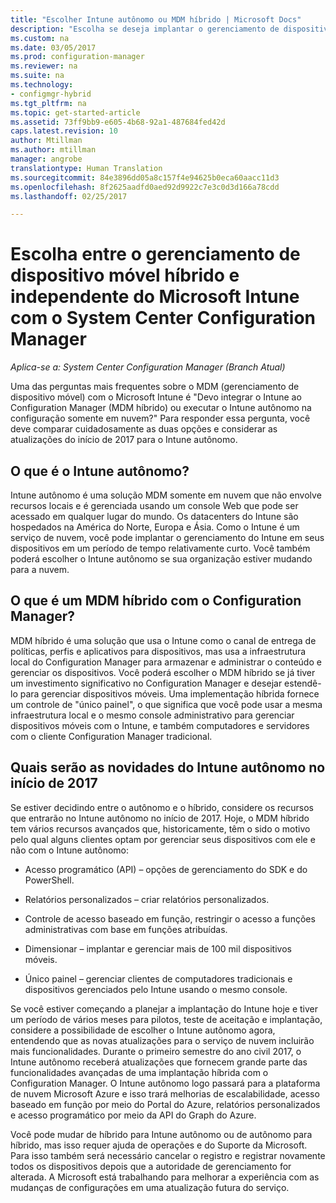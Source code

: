 ```yaml
---
title: "Escolher Intune autônomo ou MDM híbrido | Microsoft Docs"
description: "Escolha se deseja implantar o gerenciamento de dispositivo móvel híbrido com o Intune e com o Configuration Manager ou executar o Intune autônomo."
ms.custom: na
ms.date: 03/05/2017
ms.prod: configuration-manager
ms.reviewer: na
ms.suite: na
ms.technology:
- configmgr-hybrid
ms.tgt_pltfrm: na
ms.topic: get-started-article
ms.assetid: 73ff9bb9-e605-4b68-92a1-487684fed42d
caps.latest.revision: 10
author: Mtillman
ms.author: mtillman
manager: angrobe
translationtype: Human Translation
ms.sourcegitcommit: 84e3896dd05a8c157f4e94625b0eca60aacc11d3
ms.openlocfilehash: 8f2625aadfd0aed92d9922c7e3c0d3d166a78cdd
ms.lasthandoff: 02/25/2017

---
```

# <a name="choose-between-microsoft-intune-standalone-and-hybrid-mobile-device-management-with-system-center-configuration-manager"></a>Escolha entre o gerenciamento de dispositivo móvel híbrido e independente do Microsoft Intune com o System Center Configuration Manager

*Aplica-se a: System Center Configuration Manager (Branch Atual)*

Uma das perguntas mais frequentes sobre o MDM (gerenciamento de dispositivo móvel) com o Microsoft Intune é "Devo integrar o Intune ao Configuration Manager (MDM híbrido) ou executar o Intune autônomo na configuração somente em nuvem?" Para responder essa pergunta, você deve comparar cuidadosamente as duas opções e considerar as atualizações do início de 2017 para o Intune autônomo.

## <a name="what-is-intune-standalone"></a>O que é o Intune autônomo?

Intune autônomo é uma solução MDM somente em nuvem que não envolve recursos locais e é gerenciada usando um console Web que pode ser acessado em qualquer lugar do mundo. Os datacenters do Intune são hospedados na América do Norte, Europa e Ásia. Como o Intune é um serviço de nuvem, você pode implantar o gerenciamento do Intune em seus dispositivos em um período de tempo relativamente curto. Você também poderá escolher o Intune autônomo se sua organização estiver mudando para a nuvem.

## <a name="what-is-hybrid-mdm-with-configuration-manager"></a>O que é um MDM híbrido com o Configuration Manager?

MDM híbrido é uma solução que usa o Intune como o canal de entrega de políticas, perfis e aplicativos para dispositivos, mas usa a infraestrutura local do Configuration Manager para armazenar e administrar o conteúdo e gerenciar os dispositivos. Você poderá escolher o MDM híbrido se já tiver um investimento significativo no Configuration Manager e desejar estendê-lo para gerenciar dispositivos móveis. Uma implementação híbrida fornece um controle de "único painel", o que significa que você pode usar a mesma infraestrutura local e o mesmo console administrativo para gerenciar dispositivos móveis com o Intune, e também computadores e servidores com o cliente Configuration Manager tradicional.

## <a name="whats-coming-to-intune-standalone-in-early-2017"></a>Quais serão as novidades do Intune autônomo no início de 2017

Se estiver decidindo entre o autônomo e o híbrido, considere os recursos que entrarão no Intune autônomo no início de 2017. Hoje, o MDM híbrido tem vários recursos avançados que, historicamente, têm o sido o motivo pelo qual alguns clientes optam por gerenciar seus dispositivos com ele e não com o Intune autônomo:

-   Acesso programático (API) – opções de gerenciamento do SDK e do PowerShell.

-   Relatórios personalizados – criar relatórios personalizados.

-   Controle de acesso baseado em função, restringir o acesso a funções administrativas com base em funções atribuídas.

-   Dimensionar – implantar e gerenciar mais de 100 mil dispositivos móveis.

-   Único painel – gerenciar clientes de computadores tradicionais e dispositivos gerenciados pelo Intune usando o mesmo console.

Se você estiver começando a planejar a implantação do Intune hoje e tiver um período de vários meses para pilotos, teste de aceitação e implantação, considere a possibilidade de escolher o Intune autônomo agora, entendendo que as novas atualizações para o serviço de nuvem incluirão mais funcionalidades. Durante o primeiro semestre do ano civil 2017, o Intune autônomo receberá atualizações que fornecem grande parte das funcionalidades avançadas de uma implantação híbrida com o Configuration Manager. O Intune autônomo logo passará para a plataforma de nuvem Microsoft Azure e isso trará melhorias de escalabilidade, acesso baseado em função por meio do Portal do Azure, relatórios personalizados e acesso programático por meio da API do Graph do Azure.

Você pode mudar de híbrido para Intune autônomo ou de autônomo para híbrido, mas isso requer ajuda de operações e do Suporte da Microsoft. Para isso também será necessário cancelar o registro e registrar novamente todos os dispositivos depois que a autoridade de gerenciamento for alterada.  A Microsoft está trabalhando para melhorar a experiência com as mudanças de configurações em uma atualização futura do serviço.

